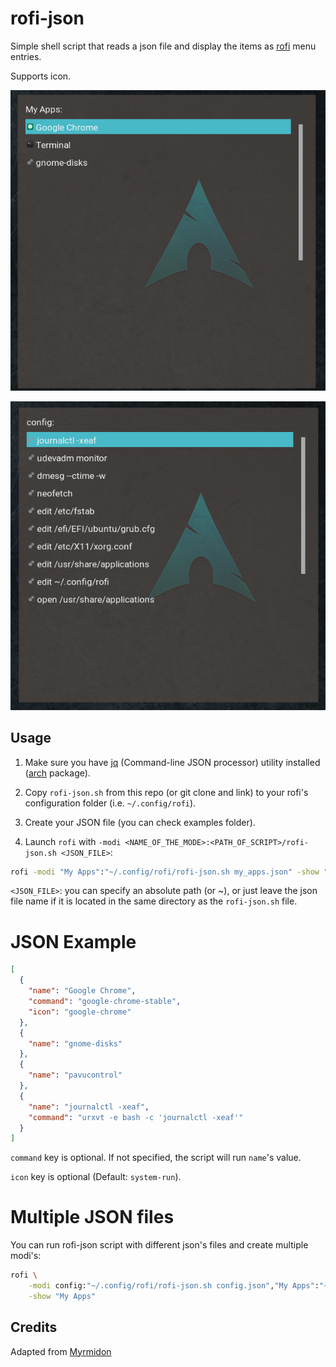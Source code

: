 # rofi-json

Simple shell script that reads a json file and display the items as [rofi](https://github.com/davatorium/rofi) menu entries.

Supports icon.

![Screen1](examples/screen2.png)

![Screen1](examples/screen1.png)

## Usage

1. Make sure you have [jq](https://stedolan.github.io/jq/) (Command-line JSON processor) utility installed ([arch](https://www.archlinux.org/packages/community/x86_64/jq/) package).

2. Copy `rofi-json.sh` from this repo (or git clone and link) to your rofi's configuration folder (i.e. `~/.config/rofi`).

3. Create your JSON file (you can check examples folder).

4. Launch `rofi` with `-modi <NAME_OF_THE_MODE>:<PATH_OF_SCRIPT>/rofi-json.sh <JSON_FILE>`:

```bash
rofi -modi "My Apps":"~/.config/rofi/rofi-json.sh my_apps.json" -show "My Apps"
```

`<JSON_FILE>`: you can specify an absolute path (or ~), or just leave the json file name if it is located in the same directory as the `rofi-json.sh` file.

# JSON Example

```json
[
  {
    "name": "Google Chrome",
    "command": "google-chrome-stable",
    "icon": "google-chrome"
  },
  {
    "name": "gnome-disks"
  },
  {
    "name": "pavucontrol"
  },
  {
    "name": "journalctl -xeaf",
    "command": "urxvt -e bash -c 'journalctl -xeaf'"
  }
]
```

`command` key is optional. If not specified, the script will run `name`'s value.

`icon` key is optional (Default: `system-run`).

# Multiple JSON files

You can run rofi-json script with different json's files and create multiple modi's:

```bash
rofi \
    -modi config:"~/.config/rofi/rofi-json.sh config.json","My Apps":"~/.config/rofi/rofi-json.sh my_apps.json" \
    -show "My Apps"
```

## Credits

Adapted from [Myrmidon](https://github.com/moustacheful/myrmidon)
